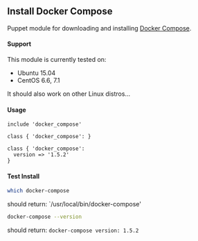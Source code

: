 ## Install Docker Compose

Puppet module for downloading and installing [Docker Compose](https://docs.docker.com/compose/install/).

#### Support

This module is currently tested on:

* Ubuntu 15.04
* CentOS 6.6, 7.1

It should also work on other Linux distros...

#### Usage
```puppet
include 'docker_compose'
```
```puppet
class { 'docker_compose': }
```
```puppet
class { 'docker_compose':
  version => '1.5.2'
}
```

#### Test Install
```sh
which docker-compose
```
should return: `/usr/local/bin/docker-compose'

```sh
docker-compose --version
```
should return: `docker-compose version: 1.5.2`
